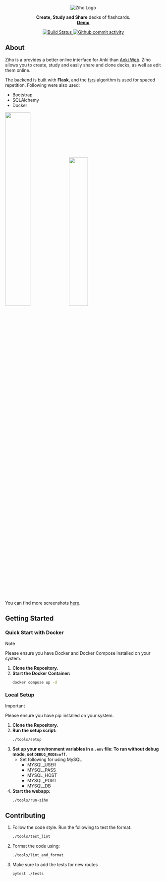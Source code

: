 <p align="center">
    <img title="Ziho Logo" src="https://shanukun.github.io/static/images/ziho/ziho-logo.png" align="center">
</p>

<p align="center">
  <b>Create, Study and Share</b> decks of flashcards.
  <br>
   <b>
    <a href="http://ziho.pythonanywhere.com">Demo</a>
  </b>
</p>

<p align="center">

  <a href="https://img.shields.io/github/actions/workflow/status/shanukun/Ziho/ziho.yml">
    <img title="Build Status" src="https://img.shields.io/github/actions/workflow/status/shanukun/Ziho/ziho.yml" />
  </a>
  <a href="https://img.shields.io/github/commit-activity/w/shanukun/Ziho/main">
    <img title="Github commit activity" src="https://img.shields.io/github/commit-activity/w/shanukun/Ziho/main" />
  </a>
</p>


## About

Ziho is a provides a better online interface for Anki than [Anki Web](https://ankiweb.net/decks).
Ziho allows you to create, study and easily share and clone decks, as well as edit them online. 

The backend is built with **Flask**, and the [fsrs](https://github.com/open-spaced-repetition) algorithm is used for spaced repetition.
Following were also used:
- Bootstrap
- SQLAlchemy
- Docker


<span><img src="https://shanukun.github.io/static/images/ziho/home.png"  width="40%"></span>
<span><img src="https://shanukun.github.io/static/images/ziho/study-deck.png" width="35%"></span>

You can find more screenshots [here](https://shanukun.github.io/ziho-ss/).


## Getting Started 

### Quick Start with Docker

> [!Note]  
> Please ensure you have Docker and Docker Compose installed on your system.

1. **Clone the Repository.**
2. **Start the Docker Container:**
    ```bash
    docker compose up -d
    ```

### Local Setup

> [!IMPORTANT]  
> Please ensure you have pip installed on your system.

1. **Clone the Repository.**
2. **Run the setup script:**
    ```bash
    ./tools/setup
    ```
3. **Set up your environment variables in a `.env` file: To run without debug mode, set `DEBUG_MODE=off`.** 
    - Set following for using MySQL
        - MYSQL_USER
        - MYSQL_PASS
        - MYSQL_HOST
        - MYSQL_PORT
        - MYSQL_DB
4. **Start the webapp:**
    ```bash
    ./tools/run-ziho
    ```

## Contributing

1. Follow the code style. Run the following to test the format.
    ```bash
    ./tools/test_lint
    ```
2. Format the code using:
    ```bash
    ./tools/lint_and_format
    ```
3. Make sure to add the tests for new routes
    ```bash
    pytest ./tests
    ```

 
